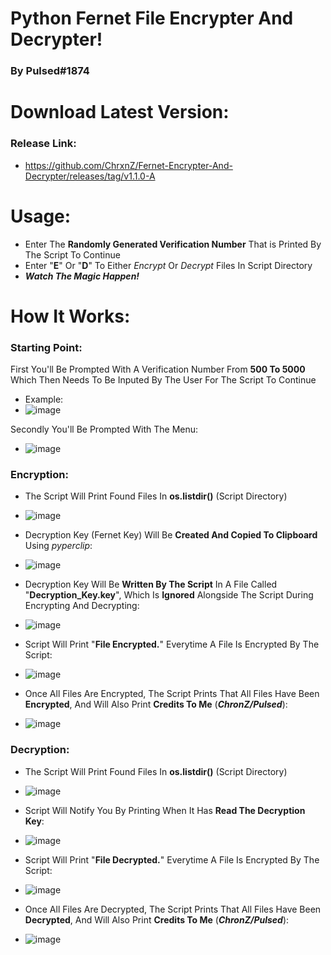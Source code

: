 # Python Fernet File Encrypter And Decrypter!
### By Pulsed#1874
# Download Latest Version:
### Release Link:
- https://github.com/ChrxnZ/Fernet-Encrypter-And-Decrypter/releases/tag/v1.1.0-A
# Usage:
- Enter The **Randomly Generated Verification Number** That is Printed By The Script To Continue
- Enter "**E**" Or "**D**" To Either _Encrypt_ Or _Decrypt_ Files In Script Directory
- ***Watch The Magic Happen!***
# How It Works:
### Starting Point:
First You'll Be Prompted With A Verification Number From **500 To 5000** Which Then Needs To Be Inputed By The User For The Script To Continue
- Example:
- ![image](https://user-images.githubusercontent.com/105559308/175816161-ced9c736-a697-4f6e-80ad-b42beb66972b.png)

Secondly You'll Be Prompted With The Menu:
- ![image](https://user-images.githubusercontent.com/105559308/175816309-dfbbac44-86e3-423f-92ca-3f653619f4fc.png)

### Encryption:
- The Script Will Print Found Files In **os.listdir()** (Script Directory)
- ![image](https://user-images.githubusercontent.com/105559308/175816456-5614583a-8b35-4fa7-b6b0-da0eeb120979.png)

- Decryption Key (Fernet Key) Will Be **Created And Copied To Clipboard** Using *pyperclip*:
- ![image](https://user-images.githubusercontent.com/105559308/175816565-29ed3b2f-1730-46d8-9943-c8cd8b009eb5.png)

- Decryption Key Will Be **Written By The Script** In A File Called "**Decryption_Key.key**", Which Is **Ignored** Alongside The Script During Encrypting And Decrypting:
- ![image](https://user-images.githubusercontent.com/105559308/175816682-468ae8c5-12a6-4a36-9f36-5160bb291dbc.png)

- Script Will Print "**File Encrypted.**" Everytime A File Is Encrypted By The Script:
- ![image](https://user-images.githubusercontent.com/105559308/175816764-cd81e2f7-afff-4590-8b36-bf0c016a2ef9.png)

- Once All Files Are Encrypted, The Script Prints That All Files Have Been **Encrypted**, And Will Also Print **Credits To Me** (***ChronZ/Pulsed***):
- ![image](https://user-images.githubusercontent.com/105559308/175816847-58fb3677-9540-4634-b6ba-c8de69d4f536.png)

### Decryption:
- The Script Will Print Found Files In **os.listdir()** (Script Directory)
- ![image](https://user-images.githubusercontent.com/105559308/175816456-5614583a-8b35-4fa7-b6b0-da0eeb120979.png)

- Script Will Notify You By Printing When It Has **Read The Decryption Key**:
- ![image](https://user-images.githubusercontent.com/105559308/175817128-96d86aea-df8b-4b5e-982d-badd9d535432.png)

- Script Will Print "**File Decrypted.**" Everytime A File Is Encrypted By The Script:
- ![image](https://user-images.githubusercontent.com/105559308/175817165-6e93d7fb-90e1-4f95-a36d-bd6869e553b3.png)

- Once All Files Are Decrypted, The Script Prints That All Files Have Been **Decrypted**, And Will Also Print **Credits To Me** (***ChronZ/Pulsed***):
- ![image](https://user-images.githubusercontent.com/105559308/175817201-9028af12-0f59-4c31-8fdc-84dacea09806.png)
